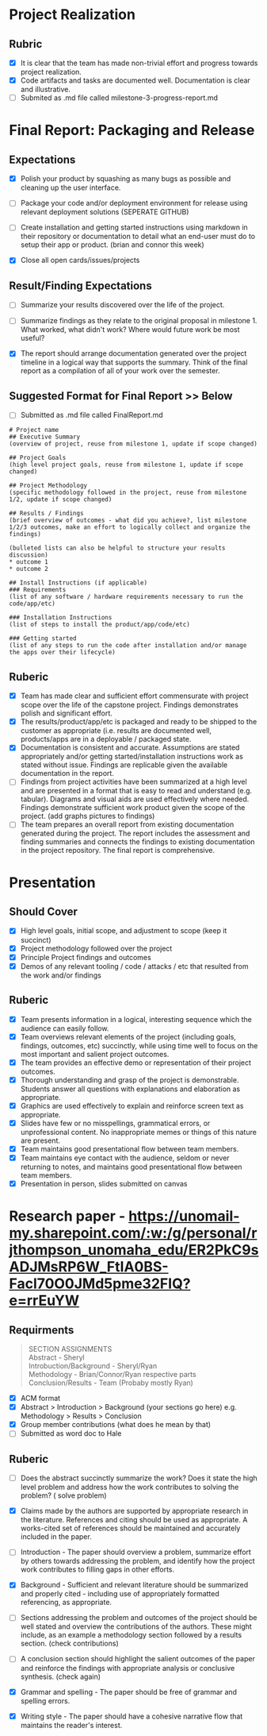 # Project Realization
## Rubric
 - [x] It is clear that the team has made non-trivial effort and progress towards project realization.  
 - [x] Code artifacts and tasks are documented well. Documentation is clear and illustrative.
 - [ ] Submited as .md file called milestone-3-progress-report.md

# Final Report: Packaging and Release
## Expectations
- [x] Polish your product by squashing as many bugs as possible and cleaning up the user interface.
- [ ] Package your code and/or deployment environment for release using relevant deployment solutions (SEPERATE GITHUB)
- [ ] Create installation and getting started instructions using markdown in their repository or documentation to detail what an end-user must do to setup their app or product. (brian and connor this week)
- [x] Close all open cards/issues/projects


## Result/Finding Expectations
- [ ] Summarize your results discovered over the life of the project.
- [ ] Summarize findings as they relate to the original proposal in milestone 1. What worked, what didn't work? Where would future work be most useful?
- [x] The report should arrange documentation generated over the project timeline in a logical way that supports the summary. Think of the final report as a compilation of all of your work over the semester.



## Suggested Format for Final Report >> Below
- [ ] Submitted as .md file called FinalReport.md
```
# Project name
## Executive Summary
(overview of project, reuse from milestone 1, update if scope changed)

## Project Goals
(high level project goals, reuse from milestone 1, update if scope changed)

## Project Methodology
(specific methodology followed in the project, reuse from milestone 1/2, update if scope changed)

## Results / Findings
(brief overview of outcomes - what did you achieve?, list milestone 1/2/3 outcomes, make an effort to logically collect and organize the findings)

(bulleted lists can also be helpful to structure your results discussion)
* outcome 1
* outcome 2

## Install Instructions (if applicable)
### Requirements
(list of any software / hardware requirements necessary to run the code/app/etc)

### Installation Instructions
(list of steps to install the product/app/code/etc)

### Getting started
(list of any steps to run the code after installation and/or manage the apps over their lifecycle)
```
## Ruberic
- [x] Team has made clear and sufficient effort commensurate with project scope over the life of the capstone project. Findings demonstrates polish and significant effort.
- [x] The results/product/app/etc is packaged and ready to be shipped to the customer as appropriate (i.e. results are documented well, products/apps are in a deployable / packaged state.
- [x] Documentation is consistent and accurate. Assumptions are stated appropriately and/or getting started/installation instructions work as stated without issue. Findings are replicable given the available documentation in the report.
- [ ] Findings from project activities have been summarized at a high level and are presented in a format that is easy to read and understand (e.g. tabular). Diagrams and visual aids are used effectively where needed. Findings demonstrate sufficient work product given the scope of the project. (add graphs pictures to findings)
- [ ] The team prepares an overall report from existing documentation generated during the project. The report includes the assessment and finding summaries and connects the findings to existing documentation in the project repository. The final report is comprehensive.

# Presentation
## Should Cover
- [x] High level goals, initial scope, and adjustment to scope (keep it succinct)
- [x] Project methodology followed over the project
- [x] Principle Project findings and outcomes
- [x] Demos of any relevant tooling / code / attacks / etc that resulted from the work and/or findings
## Ruberic
- [x] Team presents information in a logical, interesting sequence which the audience can easily follow.
- [x] Team overviews relevant elements of the project (including goals, findings, outcomes, etc) succinctly, while using time well to focus on the most important and salient project outcomes.
- [x] The team provides an effective demo or representation of their project outcomes.
- [x] Thorough understanding and grasp of the project is demonstrable. Students answer all questions with explanations and elaboration as appropriate.
- [x] Graphics are used effectively to explain and reinforce screen text as appropriate.
- [x] Slides have few or no misspellings, grammatical errors, or unprofessional content. No inappropriate memes or things of this nature are present.
- [x] Team maintains good presentational flow between team members.
- [x] Team maintains eye contact with the audience, seldom or never returning to notes, and maintains good presentational flow between team members.
- [x] Presentation in person, slides submitted on canvas

# Research paper - https://unomail-my.sharepoint.com/:w:/g/personal/rjthompson_unomaha_edu/ER2PkC9sADJMsRP6W_FtIA0BS-Facl70O0JMd5pme32FIQ?e=rrEuYW
## Requirments
> SECTION ASSIGNMENTS  
>  Abstract - Sheryl  
>  Introbuction/Background - Sheryl/Ryan  
>  Methodology - Brian/Connor/Ryan respective parts  
>  Conclusion/Results - Team (Probaby mostly Ryan)  
 

- [x] ACM format
- [x] Abstract > Introduction > Background (your sections go here) e.g. Methodology > Results > Conclusion
- [x] Group member contributions (what does he mean by that)
- [ ] Submitted as word doc to Hale
## Ruberic
- [ ] Does the abstract succinctly summarize the work? Does it state the high level problem and address how the work contributes to solving the problem? ( solve problem)  
- [x] Claims made by the authors are supported by appropriate research in the literature. References and citing should be used as appropriate. A works-cited set of references should be maintained and accurately included in the paper.
- [ ] Introduction - The paper should overview a problem, summarize effort by others towards addressing the problem, and identify how the project work contributes to filling gaps in other efforts.
- [x] Background - Sufficient and relevant literature should be summarized and properly cited - including use of appropriately formatted referencing, as appropriate.
- [ ] Sections addressing the problem and outcomes of the project should be well stated and overview the contributions of the authors. These might include, as an example a methodology section followed by a results section. (check contributions)  
- [ ] A conclusion section should highlight the salient outcomes of the paper and reinforce the findings with appropriate analysis or conclusive synthesis. (check again)  
- [x] Grammar and spelling - The paper should be free of grammar and spelling errors.
- [x] Writing style - The paper should have a cohesive narrative flow that maintains the reader's interest.
      
